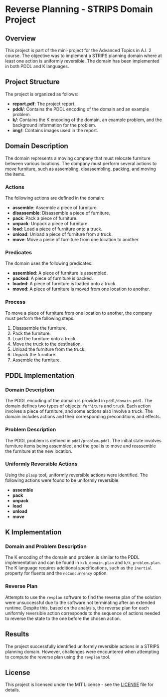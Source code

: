 # Reverse Planning - STRIPS Domain Project

## Overview

This project is part of the mini-project for the Advanced Topics in A.I. 2 course. The objective was to implement a STRIPS planning domain where at least one action is uniformly reversible. The domain has been implemented in both PDDL and K languages.

## Project Structure

The project is organized as follows:

- **report.pdf**: The project report.
- **pddl/**: Contains the PDDL encoding of the domain and an example problem.
- **k/**: Contains the K encoding of the domain, an example problem, and the background information for the problem.
- **img/**: Contains images used in the report.

## Domain Description

The domain represents a moving company that must relocate furniture between various locations. The company must perform several actions to move furniture, such as assembling, disassembling, packing, and moving the items.

### Actions

The following actions are defined in the domain:

- **assemble**: Assemble a piece of furniture.
- **disassemble**: Disassemble a piece of furniture.
- **pack**: Pack a piece of furniture.
- **unpack**: Unpack a piece of furniture.
- **load**: Load a piece of furniture onto a truck.
- **unload**: Unload a piece of furniture from a truck.
- **move**: Move a piece of furniture from one location to another.

### Predicates

The domain uses the following predicates:

- **assembled**: A piece of furniture is assembled.
- **packed**: A piece of furniture is packed.
- **loaded**: A piece of furniture is loaded onto a truck.
- **moved**: A piece of furniture is moved from one location to another.

### Process

To move a piece of furniture from one location to another, the company must perform the following steps:

1. Disassemble the furniture.
2. Pack the furniture.
3. Load the furniture onto a truck.
4. Move the truck to the destination.
5. Unload the furniture from the truck.
6. Unpack the furniture.
7. Assemble the furniture.

## PDDL Implementation

### Domain Description

The PDDL encoding of the domain is provided in `pddl/domain.pddl`. The domain defines two types of objects: `furniture` and `truck`. Each action involves a piece of furniture, and some actions also involve a truck. The domain includes actions and their corresponding preconditions and effects.

### Problem Description

The PDDL problem is defined in `pddl/problem.pddl`. The initial state involves furniture items being assembled, and the goal is to move and reassemble the furniture at the new location.

### Uniformly Reversible Actions

Using the `plasp` tool, uniformly reversible actions were identified. The following actions were found to be uniformly reversible:

- **assemble**
- **pack**
- **unpack**
- **load**
- **unload**
- **move**

## K Implementation

### Domain and Problem Description

The K encoding of the domain and problem is similar to the PDDL implementation and can be found in `k/k_domain.plan` and `k/k_problem.plan`. The K language requires additional specifications, such as the `inertial` property for fluents and the `noConcurrency` option.

### Reverse Plan

Attempts to use the `revplan` software to find the reverse plan of the solution were unsuccessful due to the software not terminating after an extended runtime. Despite this, based on the analysis, the reverse plan for each uniformly reversible action corresponds to the sequence of actions needed to reverse the state to the one before the chosen action.

## Results

The project successfully identified uniformly reversible actions in a STRIPS planning domain. However, challenges were encountered when attempting to compute the reverse plan using the `revplan` tool.

## License

This project is licensed under the MIT License - see the [LICENSE](LICENSE) file for details.
